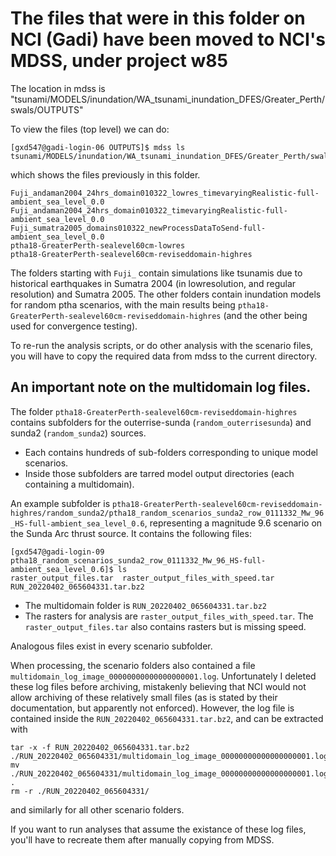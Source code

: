 # The files that were in this folder on NCI (Gadi) have been moved to NCI's MDSS, under project w85

The location in mdss is "tsunami/MODELS/inundation/WA_tsunami_inundation_DFES/Greater_Perth/swals/OUTPUTS"

To view the files (top level) we can do: 
```
[gxd547@gadi-login-06 OUTPUTS]$ mdss ls tsunami/MODELS/inundation/WA_tsunami_inundation_DFES/Greater_Perth/swals/OUTPUTS
```
which shows the files previously in this folder.
```
Fuji_andaman2004_24hrs_domain010322_lowres_timevaryingRealistic-full-ambient_sea_level_0.0
Fuji_andaman2004_24hrs_domain010322_timevaryingRealistic-full-ambient_sea_level_0.0
Fuji_sumatra2005_domains010322_newProcessDataToSend-full-ambient_sea_level_0.0
ptha18-GreaterPerth-sealevel60cm-lowres
ptha18-GreaterPerth-sealevel60cm-reviseddomain-highres
```

The folders starting with `Fuji_` contain simulations like tsunamis due to historical earthquakes in Sumatra 2004 (in lowresolution, and regular resolution) and Sumatra 2005. The other folders contain inundation models for random ptha scenarios, with the main results being `ptha18-GreaterPerth-sealevel60cm-reviseddomain-highres` (and the other being used for convergence testing).

To re-run the analysis scripts, or do other analysis with the scenario files, you will have to copy the required data from mdss to the current directory.

## An important note on the multidomain log files.

The folder `ptha18-GreaterPerth-sealevel60cm-reviseddomain-highres` contains subfolders for the outerrise-sunda (`random_outerrisesunda`) and sunda2 (`random_sunda2`) sources. 
* Each contains hundreds of sub-folders corresponding to unique model scenarios. 
* Inside those subfolders are tarred model output directories (each containing a multidomain). 

An example subfolder is `ptha18-GreaterPerth-sealevel60cm-reviseddomain-highres/random_sunda2/ptha18_random_scenarios_sunda2_row_0111332_Mw_96_HS-full-ambient_sea_level_0.6`, representing a magnitude 9.6 scenario on the Sunda Arc thrust source. It contains the following files:
```
[gxd547@gadi-login-09 ptha18_random_scenarios_sunda2_row_0111332_Mw_96_HS-full-ambient_sea_level_0.6]$ ls
raster_output_files.tar  raster_output_files_with_speed.tar  RUN_20220402_065604331.tar.bz2
```
* The multidomain folder is `RUN_20220402_065604331.tar.bz2`
* The rasters for analysis are `raster_output_files_with_speed.tar`. The `raster_output_files.tar` also contains rasters but is missing speed.

Analogous files exist in every scenario subfolder.

When processing, the scenario folders also contained a file `multidomain_log_image_00000000000000000001.log`. Unfortunately I deleted these log files before archiving, mistakenly believing that NCI would not allow archiving of these relatively small files (as is stated by their documentation, but apparently not enforced). However, the log file is contained inside the `RUN_20220402_065604331.tar.bz2`, and can be extracted with
```
tar -x -f RUN_20220402_065604331.tar.bz2 ./RUN_20220402_065604331/multidomain_log_image_00000000000000000001.log
mv ./RUN_20220402_065604331/multidomain_log_image_00000000000000000001.log .
rm -r ./RUN_20220402_065604331/
```
and similarly for all other scenario folders. 

If you want to run analyses that assume the existance of these log files, you'll have to recreate them after manually copying from MDSS.

